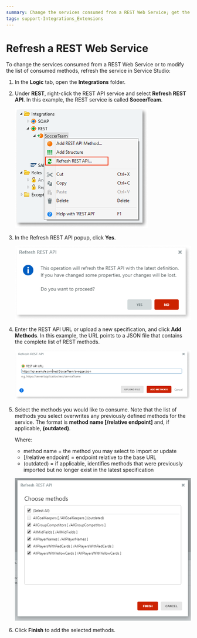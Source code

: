 ```yaml
---
summary: Change the services consumed from a REST Web Service; get the latest changes or modify the list of consumed methods in Service Studio.
tags: support-Integrations_Extensions
---
```


# Refresh a REST Web Service

To change the services consumed from a REST Web Service or to modify the list of consumed methods, refresh the service in Service Studio:

1. In the **Logic** tab, open the **Integrations** folder.

2. Under **REST**, right-click the REST API service and select **Refresh REST API**. In this example, the REST service is called **SoccerTeam**.

    ![](images/ss-rest-refresh-1.png)

3. In the Refresh REST API popup, click **Yes**. 

    ![](images/ss-rest-refresh-confirm-2.png)

4. Enter the REST API URL or upload a new specification, and click **Add Methods**. In this example, the URL points to a JSON file that contains the complete list of REST methods.

    ![](images/ss-rest-refresh-URL-3.png)

5. Select the methods you would like to consume. Note that the list of methods you select overwrites any previously defined methods for the service. The format is **method name [/relative endpoint]** and, if applicable, **(outdated)**. 
    
    Where:
    * method name = the method you may select to import or update
    * [/relative endpoint] = endpoint relative to the base URL
    * (outdated) = if applicable, identifies methods that were previously imported but no longer exist in the latest specification

    ![](images/ss-rest-refresh-methods-4.png)

6. Click **Finish** to add the selected methods.  

